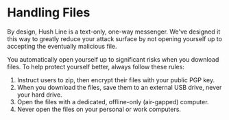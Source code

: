 # Handling Files

By design, Hush Line is a text-only, one-way messenger. We've designed it this way to greatly reduce your attack surface by not opening yourself up to accepting the eventually malicious file. 

You automatically open yourself up to significant risks when you download files. To help protect yourself better, always follow these rules:

1. Instruct users to zip, then encrypt their files with your public PGP key.
2. When you download the files, save them to an external USB drive, never your hard drive.
3. Open the files with a dedicated, offline-only (air-gapped) computer. 
4. Never open the files on your personal or work computers.